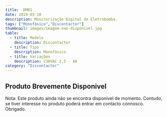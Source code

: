 ```yaml
---
title:  DM01
date: 2019-03-10
description: Monitorização Digital de Eletrobomba.
tags: ["Monofásico","Discontactor"]
thumbnail: images/imagem-nao-disponivel.jpg
table:
  - title: Modelo
    description: Discontactor
  - title: Tipo
    description: Monofásico
  - title: Variações
    description: 230VAC 2,5 - 4A
category: "Discontactor"
---
```


## Produto Brevemente Disponivel

Nota: Este produto ainda não se encontra disponivel de momento. Contudo, se tiver interesse no produto poderá entrar em contacto connosco. Obrigado.
